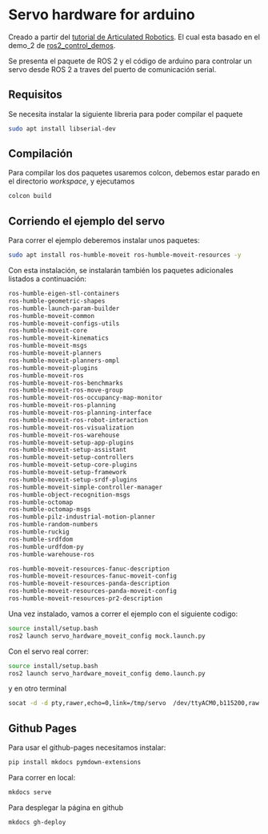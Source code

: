 # Servo hardware for arduino

Creado a partir del [tutorial de Articulated Robotics](https://youtu.be/J02jEKawE5U). 
El cual esta basado en el demo_2 de [ros2_control_demos](https://control.ros.org/humble/doc/ros2_control_demos/example_2/doc/userdoc.html).

Se presenta el paquete de ROS 2 y el código de arduino para controlar un servo desde ROS 2 a traves del puerto de comunicación serial. 

## Requisitos

Se necesita instalar la siguiente libreria para poder compilar el paquete

```bash
sudo apt install libserial-dev
```

## Compilación

Para compilar los dos paquetes usaremos colcon, debemos estar parado en el directorio _workspace_, y ejecutamos

```bash
colcon build
```

## Corriendo el ejemplo del servo

Para correr el ejemplo deberemos instalar unos paquetes:

```bash
sudo apt install ros-humble-moveit ros-humble-moveit-resources -y
```

Con esta instalación, se instalarán también los paquetes adicionales listados a continuación: 

```bash
ros-humble-eigen-stl-containers
ros-humble-geometric-shapes
ros-humble-launch-param-builder
ros-humble-moveit-common
ros-humble-moveit-configs-utils
ros-humble-moveit-core
ros-humble-moveit-kinematics
ros-humble-moveit-msgs
ros-humble-moveit-planners
ros-humble-moveit-planners-ompl
ros-humble-moveit-plugins
ros-humble-moveit-ros
ros-humble-moveit-ros-benchmarks
ros-humble-moveit-ros-move-group
ros-humble-moveit-ros-occupancy-map-monitor
ros-humble-moveit-ros-planning
ros-humble-moveit-ros-planning-interface
ros-humble-moveit-ros-robot-interaction
ros-humble-moveit-ros-visualization
ros-humble-moveit-ros-warehouse
ros-humble-moveit-setup-app-plugins
ros-humble-moveit-setup-assistant
ros-humble-moveit-setup-controllers
ros-humble-moveit-setup-core-plugins
ros-humble-moveit-setup-framework
ros-humble-moveit-setup-srdf-plugins
ros-humble-moveit-simple-controller-manager
ros-humble-object-recognition-msgs
ros-humble-octomap
ros-humble-octomap-msgs
ros-humble-pilz-industrial-motion-planner
ros-humble-random-numbers
ros-humble-ruckig
ros-humble-srdfdom
ros-humble-urdfdom-py
ros-humble-warehouse-ros

ros-humble-moveit-resources-fanuc-description
ros-humble-moveit-resources-fanuc-moveit-config
ros-humble-moveit-resources-panda-description
ros-humble-moveit-resources-panda-moveit-config
ros-humble-moveit-resources-pr2-description
```

Una vez instalado, vamos a correr el ejemplo con el siguiente codigo:

```bash
source install/setup.bash
ros2 launch servo_hardware_moveit_config mock.launch.py
```

Con el servo real correr:

```bash
source install/setup.bash
ros2 launch servo_hardware_moveit_config demo.launch.py
```

y en otro terminal 

```bash
socat -d -d pty,rawer,echo=0,link=/tmp/servo  /dev/ttyACM0,b115200,raw
```

## Github Pages

Para usar el github-pages necesitamos instalar:

```bash
pip install mkdocs pymdown-extensions
```

Para correr en local:

```bash
mkdocs serve
```

Para desplegar la página en github

```bash
mkdocs gh-deploy
```
